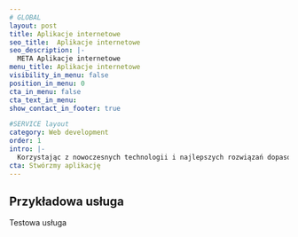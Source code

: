 ```yaml
---
# GLOBAL 
layout: post
title: Aplikacje internetowe
seo_title:  Aplikacje internetowe
seo_description: |-
  META Aplikacje internetowe
menu_title: Aplikacje internetowe
visibility_in_menu: false
position_in_menu: 0
cta_in_menu: false
cta_text_in_menu: 
show_contact_in_footer: true

#SERVICE layout
category: Web development
order: 1
intro: |-
  Korzystając z nowoczesnych technologii i najlepszych rozwiązań dopasowanych do Twoich potrzeb stworzymy aplikacje internetowe - funkcjonalne, bezpieczne i łatwe w użyciu. Zdobędziesz zaufanie klientów, którzy chętnie będą korzystać z proponowanych przez Ciebie rozwiązań.
cta: Stwórzmy aplikację
---
```

## Przykładowa usługa

Testowa usługa
